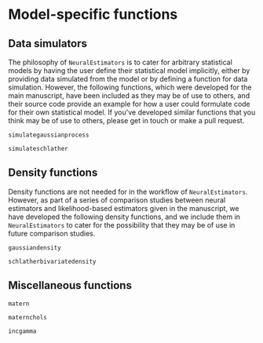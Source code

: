 # Model-specific functions


## Data simulators

The philosophy of `NeuralEstimators` is to cater for arbitrary statistical models by having the user define their statistical model implicitly, either by providing data simulated from the model or by defining a function for data simulation. However, the following functions, which were developed for the main manuscript, have been included as they may be of use to others, and their source code provide an example for how a user could formulate code for their own statistical model. If you've developed similar functions that you think may be of use to others, please get in touch or make a pull request. 

```@docs
simulategaussianprocess

simulateschlather
```

## Density functions

Density functions are not needed for in the workflow of `NeuralEstimators`. However, as part of a series of comparison studies between neural estimators and likelihood-based estimators given in the manuscript, we have developed the following density functions, and we include them in `NeuralEstimators` to cater for the possibility that they may be of use in future comparison studies.

```@docs
gaussiandensity

schlatherbivariatedensity
```

## Miscellaneous functions
```@docs
matern

maternchols

incgamma
```
